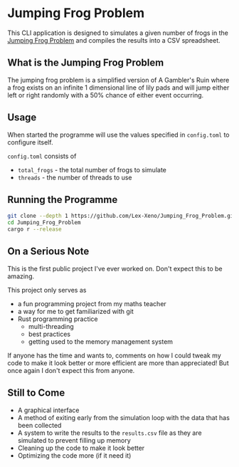 # Jumping Frog Problem

This CLI application is designed to simulates a given number of frogs in the [Jumping Frog Problem](#what-is-the-jumping-frog-problem) and compiles the results into a CSV spreadsheet.

## What is the Jumping Frog Problem

The jumping frog problem is a simplified version of A Gambler's Ruin where a frog exists on an infinite 1 dimensional line of lily pads and will jump either left or right randomly with a 50% chance of either event occurring.

## Usage

When started the programme will use the values specified in `config.toml` to configure itself.

`config.toml` consists of

- `total_frogs` - the total number of frogs to simulate
- `threads` - the number of threads to use

## Running the Programme

```sh
git clone --depth 1 https://github.com/Lex-Xeno/Jumping_Frog_Problem.git
cd Jumping_Frog_Problem
cargo r --release
```

## On a Serious Note

This is the first public project I've ever worked on. Don't expect this to be amazing.

This project only serves as

- a fun programming project from my maths teacher
- a way for me to get familiarized with git
- Rust programming practice
  - multi-threading
  - best practices
  - getting used to the memory management system

If anyone has the time and wants to, comments on how I could tweak my code to make it look better or more efficient are more than appreciated! But once again I don't expect this from anyone.

## Still to Come

- A graphical interface
- A method of exiting early from the simulation loop with the data that has been collected
- A system to write the results to the `results.csv` file as they are simulated to prevent filling up memory
- Cleaning up the code to make it look better
- Optimizing the code more (if it need it)
